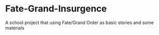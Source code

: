 # Fate-Grand-Insurgence
A school project that using Fate/Grand Order as basic stories and some materials

